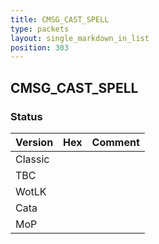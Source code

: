 ```yaml
---
title: CMSG_CAST_SPELL
type: packets
layout: single_markdown_in_list
position: 303
---
```


## CMSG_CAST_SPELL

### Status

Version | Hex | Comment
---------- | ---------- | ---------- 
Classic |  |  
TBC |  |  
WotLK |  |  
Cata |  |  
MoP |  |  